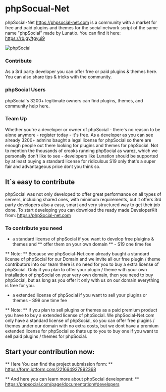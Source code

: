 # phpSocual-Net
phpSocial-Net https://phpsocial-net.com is a community with a market for free and paid plugins and themes for the social network script of the same name "phpSocial" made by Lunatio. You can find it here: 
https://rb.gy/tgyui9

![phpSocial](https://github.com/WebCrew/phpSocial-Net/main/phpsocial.jpeg)

### Contribute
As a 3rd party developer you can offer free or paid plugins & themes here. You can also share tips & tricks with the community.


### phpSocial Users
phpSocial's 3200+ legitimate owners can find plugins, themes, and community help here.


### Team Up
Whether you're a developer or owner of phpSocial - there's no reason to be alone anymore - register today - it's free.
As a developer as you can see already 3200+ admins baught a legal license for phpSocial so there are enough people out there looking for plugins and themes for phpSocial. Not to mention the thousands of crooks running phpSocial as warez, which we personally don't like to see - developers like Lunation should be supported by at least buying a standard license for ridiculous S19 only that's a super fair and advantageous price dont you think so.


## It`s easy to contribute
phpSocial was not only developed to offer great performance on all types of servers, including shared ones, with minimum requirements, but it offers 3rd party developers also a easy, smart and very structured way to get their job done. To start developing you can download the ready made DeveloperKit from: https://phpSocial-net.com


### To contribute you need

- a standard license of phpSocial if you want to develop free pluigins & themes and ** offer them on your own domain ** - S19 one time fee

** Note: ** Because we phpSocial-Net.com already baught a standard license of phpSocial for our Domain and we invite all our free plugin / theme contributors into our team there is no need for you to buy a extra license of phpSocial. Only if you plan to offer your plugin / theme with your own installation of phpSocial on your very own domain, then you need to buy phpSocial, but as long as you offer it only with us on our domain everything is free for you.

- a extended license of phpSocial if you want to sell your plugins or themes - S99 one time fee

** Note: ** if you plan to sell plugins or themes as a paid premium product you have to buy a extended license of phpSocial. We phpSocial-Net.com only have a standard license of phpSocial, so you can offer free plugins / themes under our domain with no extra costs, but we dont have a premium extended license for phpSocial so thats up to you to buy one if you want to sell paid plugins / themes for phpSocial.


## Start your contribution now:

** Here You can find the project submission form: ** https://form.jotform.com/221664927892368

** And here you can learn more about phpSocial development: ** https://phpsocial.com/page/documentation#developers

